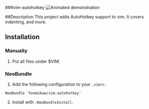 ###vim-autohotkey
![Animated demonstration](https://cloud.githubusercontent.com/assets/12300371/7549560/62c9b062-f675-11e4-8ba6-08e7646de55c.gif)

##Description
This project adds AutoHotkey support to vim. It covers indenting, and more.

## Installation
### Manually
1. Put all files under $VIM.

### NeoBundle
1. Add the following configuration to your `.vimrc`.

```
NeoBundle 'hnamikaw/vim-autohotkey'
```

2. Install with `:NeoBundleInstall`.
